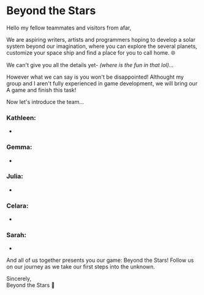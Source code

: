 # Beyond the Stars

Hello my fellow teammates and visitors from afar, 

We are aspiring writers, artists and programmers hoping to develop a solar system beyond our imagination, where you can explore the several planets, customize your space ship and find a place for you to call home. :globe_with_meridians:

We can't give you all the details yet- *(where is the fun in that lol)...*

However what we can say is you won't be disappointed! Althought my group and I aren't fully experienced in game development, we will bring our A game and finish this task!

Now let's introduce the team...

### Kathleen:
- 

### Gemma:
- 

### Julia:
-

### Celara:
- 

### Sarah:
- 

And all of us together presents you our game: Beyond the Stars! 
Follow us on our journey as we take our first steps into the unknown.

Sincerely, <br>
Beyond the Stars :star2:
